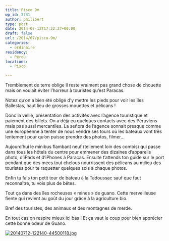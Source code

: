 ```yaml
---
title: Pisco 9m
wp_id: 3731
author: philibert
type: post
date: 2014-07-12T17:22:27+00:00
draft: false
url: /2014/07/pisco-9m/
categories:
  - ordinaire
residency:
  - Pérou
locations:
  - Pisco

---
```

Tremblement de terre oblige il reste vraiment pas grand chose de chouette mais on voulait éviter l&rsquo;horreur à touristes qu&rsquo;est Paracas.

Notez qu&rsquo;on a bien été obligé d&rsquo;y mettre les pieds pour voir les îles Ballestas, haut lieu de grosses mouettes et pélicans !

Donc la veille, présentation des activités avec l&rsquo;agence touristique et paiement des billets. On a déjà eu quelques contacts avec des Péruviens mais pas aussi mercantiles. La señora de l&rsquo;agence sonnait presque comme une européenne à tenter de nous vendre ses tours où les bateaux vont très lentement pour qu&rsquo;on puisse prendre des photos, filmer&#8230;

Aujourd&rsquo;hui le minibus flambant neuf (tellement loin des combis) qui passe dans tous les hôtels du centre pour emmener des dizaines d&rsquo;appareils photo, d&rsquo;iPads et d&rsquo;iPhones à Paracas. Ensuite t&rsquo;attends ton guide sur le port pendant que des mecs tout chelous nourrissent des pélicans au milieu des touristes pour te raquetter quelques sols à chaque photos.

Enfin tu fais ton petit tour de bateau à la Tadoussac sauf que faut reconnaître, tu vois plus de bêtes.

Tout ça dans des îles rocheuses « mines » de guano. Cette merveilleuse fiente qui revient au goût du jour grâce à la agriculture bio.

Bref des touristes, des animaux et des montagnes de merde.

En tout cas on respire mieux ici bas ! Et ça vaut le coup pour bien apprécier cette bonne odeur de Guano.

[<img class="alignnone size-full" src="/uploads/2014/07/20140712-122140-44500118.jpg" alt="20140712-122140-44500118.jpg" />][1]

 [1]: /uploads/2014/07/20140712-122140-44500118.jpg